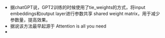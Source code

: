 - 据chatGPT说，GPT2训练的时候使用了tie_weights的方式，将input embeddings和output layer进行参数共享 shared weight matrix，用于减少参数量，提高效果。
- 据说该方法最早起源于 Attention is all you need
- 